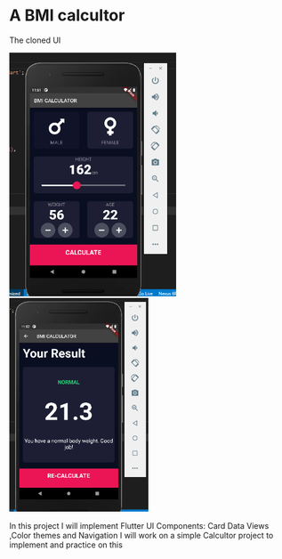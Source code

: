 
# A BMI calcultor 
The cloned UI
<div>
<p float="left">

<img src="https://github.com/WahomeKezia/Assets/blob/main/BMICalcPageOne.png" width="300" />
<img src="https://github.com/WahomeKezia/Assets/blob/main/BMIpageTwo.png" width="250" />
 
</div>
In this project I will implement Flutter UI Components: Card Data Views ,Color themes and Navigation 
I will work on a simple Calcultor project to implement and practice on this 
